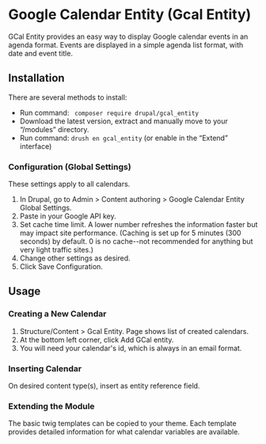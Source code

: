 # Google Calendar Entity (Gcal Entity)
GCal Entity provides an easy way to display Google calendar events in an agenda format. Events are displayed in a simple agenda list format, with date and event title.
## Installation
There are several methods to install: 
- Run command: <code> composer require drupal/gcal_entity</code> 
- Download the latest version, extract and manually move to your “/modules” directory. 
- Run command: <code>drush en gcal_entity</code> (or enable in the “Extend” interface)
### Configuration (Global Settings)
These settings apply to all calendars.
1. In Drupal, go to Admin > Content authoring > Google Calendar Entity Global Settings.
2. Paste in your Google API key.
3. Set cache time limit. A lower number refreshes the information faster but may impact site performance. (Caching is set up for 5 minutes (300 seconds) by default. 0 is no cache--not recommended for anything but very light traffic sites.) 
4. Change other settings as desired.
5. Click Save Configuration.
## Usage
### Creating a New Calendar
1. Structure/Content > Gcal Entity. Page shows list of created calendars.</li>
2. At the bottom left corner, click Add GCal entity.</li>
3. You will need your calendar's id, which is always in an email format.</li>
### Inserting Calendar
On desired content type(s), insert as entity reference field.
### Extending the Module
The basic twig templates can be copied to your theme. Each template provides detailed information for what calendar variables are available.